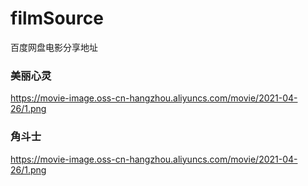 # filmSource
百度网盘电影分享地址

### 美丽心灵 
https://movie-image.oss-cn-hangzhou.aliyuncs.com/movie/2021-04-26/1.png

### 角斗士 
https://movie-image.oss-cn-hangzhou.aliyuncs.com/movie/2021-04-26/1.png


